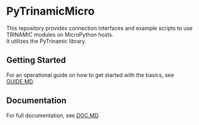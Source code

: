# PyTrinamicMicro

This repository provides connection interfaces and example scripts to use
TRINAMIC modules on MicroPython hosts.  
It utilizes the PyTrinamic library.

## Getting Started
For an operational guide on how to get started with the basics, see [GUIDE.MD](GUIDE.MD).

## Documentation
For full documentation, see [DOC.MD](DOC.MD).
